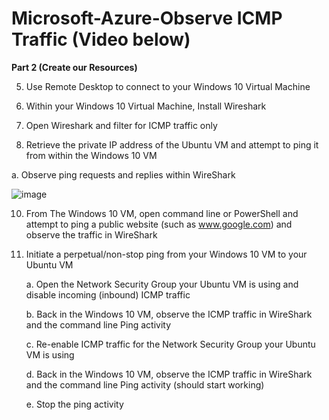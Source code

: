 # Microsoft-Azure-Observe ICMP Traffic (Video below)
**Part 2 (Create our Resources)**

5. Use Remote Desktop to connect to your Windows 10 Virtual Machine

6. Within your Windows 10 Virtual Machine, Install Wireshark
   
7. Open Wireshark and filter for ICMP traffic only

8. Retrieve the private IP address of the Ubuntu VM and attempt to ping it from within the Windows 10 VM

 a. Observe ping requests and replies within WireShark

 ![image](https://github.com/Searcher121978/Observe-ICMP-Traffic/assets/124515149/c3ed2d58-160f-48b0-a9c4-219312ff44ce)

   
10. From The Windows 10 VM, open command line or PowerShell and attempt to ping a public website (such as www.google.com) and observe the traffic in WireShark

11. Initiate a perpetual/non-stop ping from your Windows 10 VM to your Ubuntu VM

       a. Open the Network Security Group your Ubuntu VM is using and disable incoming (inbound) ICMP traffic

       b. Back in the Windows 10 VM, observe the ICMP traffic in WireShark and the command line Ping activity

       c. Re-enable ICMP traffic for the Network Security Group your Ubuntu VM is using
   
       d. Back in the Windows 10 VM, observe the ICMP traffic in WireShark and the command line Ping activity (should start working)
   
       e. Stop the ping activity

   


